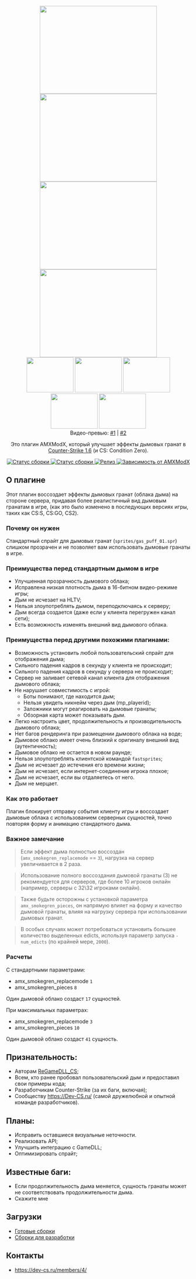 <p align="center">
    <img
        src="https://github.com/wopox1337/Server-Side_SmokeNade/assets/18553678/bfa089b0-932b-4282-a4e6-9943265d0028"
        width="320"
        height="240" />
    <img
        src="https://github.com/wopox1337/Server-Side_SmokeNade/assets/18553678/d079a782-31d8-4b69-8efc-d4db47a0b4c3"
        width="320"
        height="240" />
    <br>
    <img
        src="https://github.com/wopox1337/Server-Side_SmokeNade/assets/18553678/f935dbd9-6870-4889-b618-ca1c7ccbfc38"
        width="320"
        height="240" />
    <img
        src="https://github.com/wopox1337/Server-Side_SmokeNade/assets/18553678/d975b3d4-c69b-4a5b-a11c-fbca2fc7e310"
        width="320"
        height="240" />
    <br>
    <img
        src="https://github.com/wopox1337/Server-Side_SmokeNade/assets/18553678/a5d361ff-349f-495e-a8a5-07106b0f45ef"
        width="128"
        height="96" />
    <img
        src="https://github.com/wopox1337/Server-Side_SmokeNade/assets/18553678/a526d5cb-ea7f-4bbc-b422-03f73c7ab463"
        width="128"
        height="96" />
    <img
        src="https://github.com/wopox1337/Server-Side_SmokeNade/assets/18553678/d24b6757-51c9-4729-a6c4-f68cca65bd76"
        width="128"
        height="96" />
    <img
        src="https://github.com/wopox1337/Server-Side_SmokeNade/assets/18553678/d7d7e564-2a79-41d9-aa2f-fa2d3476e333"
        width="128"
        height="96" />
    <img
        src="https://github.com/wopox1337/Server-Side_SmokeNade/assets/18553678/0d8ac844-143e-4903-b304-af254279154c"
        width="128"
        height="96" />
    <br>    
    Видео-превью: <a href="https://youtu.be/R45oCX-7y3g">#1</a> | <a href="https://youtu.be/rxIxt0shDO0">#2</a>
</p>

<p align="center">
    Это плагин AMXModX, который улучшает эффекты дымовых гранат в <a href="https://store.steampowered.com/app/10/CounterStrike/">Counter-Strike 1.6</a> (и CS: Condition Zero).
</p>

<p align="center">
    <a href="https://github.com/wopox1337/ServerSide_SmokeNade/releases/latest">
        <img
            src="https://img.shields.io/github/downloads/wopox1337/ServerSide_SmokeNade/total?label=Скачать%40последняя версия&style=flat-square&logo=github&logoColor=white"
            alt="Статус сборки"
        >
    </a>
    <a href="https://github.com/wopox1337/ServerSide_SmokeNade/actions">
        <img
            src="https://img.shields.io/github/actions/workflow/status/wopox1337/ServerSide_SmokeNade/CI.yml?branch=master&style=flat-square&logo=github&logoColor=white"
            alt="Статус сборки"
        >
    </a>
    <a href="https://github.com/wopox1337/ServerSide_SmokeNade/releases">
        <img
            src="https://img.shields.io/github/v/release/wopox1337/ServerSide_SmokeNade?include_prereleases&style=flat-square&logo=github&logoColor=white"
            alt="Релиз"
        >
    </a>
    <a href="https://www.amxmodx.org/downloads-new.php">
        <img
            src="https://img.shields.io/badge/AMXModX-%3E%3D1.9.0-blue?style=flat-square"
            alt="Зависимость от AMXModX"
        >
        </a>
</p>

## О плагине
Этот плагин воссоздает эффекты дымовых гранат (облака дыма) на стороне сервера,
придавая более реалистичный вид дымовым гранатам в игре,
(как это было изменено в последующих версиях игры, таких как CS:S, CS:GO, CS2).

### Почему он нужен
Стандартный спрайт для дымовых гранат (`sprites/gas_puff_01.spr`) слишком прозрачен
и не позволяет вам использовать дымовые гранаты в игре.

### Преимущества перед стандартным дымом в игре
- Улучшенная прозрачность дымового облака;
- Исправлена низкая плотность дыма в 16-битном видео-режиме игры;
- Дым не исчезает на HLTV;
- Нельзя злоупотреблять дымом, переподключаясь к серверу;
- Дым всегда создается (даже если у клиента перегружен канал сети);
- Есть возможность изменять внешний вид дымового облака.

### Преимущества перед другими похожими плагинами:
- Возможность установить любой пользовательский спрайт для отображения дыма;
- Сильного падения кадров в секунду у клиента не происходит;
- Сильного падения кадров в секунду у сервера не происходит;
- Сервер не заливает сетевой канал клиента для отображения дымового облака;
- Не нарушает совместимость с игрой:
    - Боты понимают, где находится дым;
    - Нельзя увидеть никнейм через дым (mp_playerid);
    - Заложники могут реагировать на дымовые гранаты;
    - Обзорная карта может показывать дым.
- Легко настроить цвет, продолжительность и производительность дымового облака;
- Нет багов рендеринга при размещении дымового облака на воде;
- Дымовое облако имеет очень близкий к оригиналу внешний вид (аутентичность);
- Дымовое облако не остается в новом раунде;
- Нельзя злоупотреблять клиентской командой `fastsprites`;
- Дым не исчезает до истечения его времени жизни;
- Дым не исчезает, если интернет-соединение игрока плохое;
- Дым не исчезает, если вы отдаляетесь от него.
- Дым не мерцает.

### Как это работает
Плагин блокирует отправку события клиенту игры
и воссоздает дымовые облака с использованием серверных сущностей,
точно повторяя форму и анимацию стандартного дыма.

### Важное замечание
> Если эффект дыма полностью воссоздан (`amx_smokegren_replacemode` == `3`), нагрузка на сервер увеличивается в 2 раза.

> Использование полного воссоздания дымовой гранаты (3) не рекомендуется для серверов,
где более 10 игроков онлайн (например, серверы с 32\32 игроками онлайн).

> Также будьте осторожны с установкой параметра `amx_smokegren_pieces`,
он напрямую влияет на форму и качество дымовой гранаты,
влияя на нагрузку сервера при использовании дымовых гранат.

> В особых случаях может потребоваться установить большее количество выделенных edicts,
используя параметр запуска `-num_edicts` (по крайней мере, `2000`).

### Расчеты
С стандартными параметрами:
- amx_smokegren_replacemode `1`
- amx_smokegren_pieces `8`

Один дымовой облако создаст `17` сущностей.

При максимальных параметрах:
- amx_smokegren_replacemode `3`
- amx_smokegren_pieces `10`

Один дымовой облако создаст `41` сущность.

## Признательность:
- Авторам [ReGameDLL_CS](https://github.com/s1lentq/ReGameDLL_CS);
- Всем, кто ранее пробовал пользовательский дым и предоставил свои примеры кода;
- Разработчикам Counter-Strike (за их баги, включая);
- Сообществу https://Dev-CS.ru/ (самой дружелюбной и опытной команде разработчиков).

## Планы:
- Исправить оставшиеся визуальные неточности.
- Реализовать API;
- Улучшить интеграцию с GameDLL;
- Оптимизировать спрайт;

## Известные баги:
- Если продолжительность дыма меняется, сущность гранаты может не соответствовать продолжительности дыма.
- Скажите мне

## Загрузки
- [Готовые сборки](https://github.com/wopox1337/ServerSide_SmokeNade/releases)
- [Сборки для разработки](https://github.com/wopox1337/ServerSide_SmokeNade/actions/workflows/CI.yml)

## Контакты
- https://dev-cs.ru/members/4/

